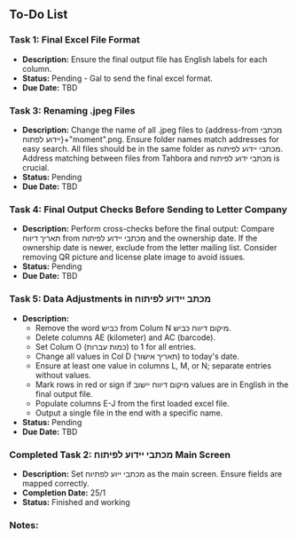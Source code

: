 ## To-Do List

### Task 1: Final Excel File Format
- **Description:** Ensure the final output file has English labels for each column.
- **Status:** Pending - Gal to send the final excel format.
- **Due Date:** TBD

### Task 3: Renaming .jpeg Files
- **Description:** Change the name of all .jpeg files to {address-from מכתבי יידוע לפתוח}+"moment".png. Ensure folder names match addresses for easy search. All files should be in the same folder as מכתבי יידוע לפיתוח. Address matching between files from Tahbora and מכתבי ידוע לפיתוח is crucial.
- **Status:** Pending
- **Due Date:** TBD

### Task 4: Final Output Checks Before Sending to Letter Company
- **Description:** Perform cross-checks before the final output: Compare תאריך דיווח from מכתבי יידוע לפיתוח and the ownership date. If the ownership date is newer, exclude from the letter mailing list. Consider removing QR picture and license plate image to avoid issues.
- **Status:** Pending
- **Due Date:** TBD

### Task 5: Data Adjustments in מכתב יידוע לפיתוח
- **Description:** 
   - Remove the word כביש from Colum N מיקום דיווח כביש.
   - Delete columns AE (kilometer) and AC (barcode).
   - Set Colum O (כמות עברות) to 1 for all entries.
   - Change all values in Col D (תאריך אישור) to today's date.
   - Ensure at least one value in columns L, M, or N; separate entries without values.
   - Mark rows in red or sign if מיקום דיווח יישוב values are in English in the final output file.
   - Populate columns E-J from the first loaded excel file.
   - Output a single file in the end with a specific name.
- **Status:** Pending
- **Due Date:** TBD

### Completed Task 2: מכתבי יידוע לפיתוח Main Screen
- **Description:** Set מכתבי ייוע לפתיוח as the main screen. Ensure fields are mapped correctly.
- **Completion Date:** 25/1
- **Status:** Finished and working

### Notes:

